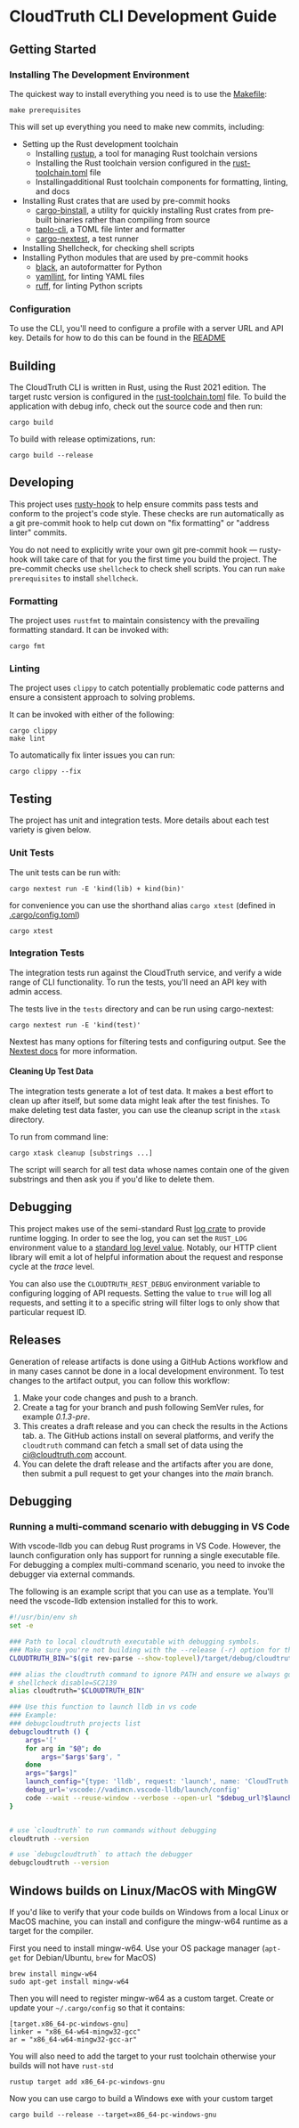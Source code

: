 CloudTruth CLI Development Guide
==========================

Getting Started
--------

### Installing The Development Environment

The quickest way to install everything you need is to use the [Makefile](Makefile):

`make prerequisites`

This will set up everything you need to make new commits, including:
* Setting up the Rust development toolchain
  * Installing [rustup](https://rustup.rs/), a tool for managing Rust toolchain versions
  * Installing the Rust toolchain version configured in the [rust-toolchain.toml](rust-toolchain.toml) file
  * Installingadditional Rust toolchain components for formatting, linting, and docs
* Installing Rust crates that are used by pre-commit hooks
  * [cargo-binstall](https://github.com/cargo-bins/cargo-binstall), a utility for quickly installing Rust crates from pre-built binaries rather than compiling from source
  * [taplo-cli](https://taplo.tamasfe.dev/cli/introduction.html), a TOML file linter and formatter
  * [cargo-nextest](https://nexte.st/), a test runner
* Installing Shellcheck, for checking shell scripts
* Installing Python modules that are used by pre-commit hooks
  * [black](https://pypi.org/project/black/), an autoformatter for Python
  * [yamllint](https://github.com/adrienverge/yamllint), for linting YAML files
  * [ruff](https://docs.astral.sh/ruff/), for linting Python scripts

### Configuration

To use the CLI, you'll need to configure a profile with a server URL and API key. Details for how to do this can be found in the [README](README.md)

Building
--------

The CloudTruth CLI is written in Rust, using the Rust 2021 edition. The target rustc version is configured in the [rust-toolchain.toml](rust-toolchain.toml) file. To build the application with debug info, check out the source code and then run:

`cargo build`

To build with release optimizations, run:

`cargo build --release`


Developing
----------

This project uses [rusty-hook](https://github.com/swellaby/rusty-hook) to help ensure commits pass 
tests and conform to the project's code style. These checks are run automatically as a git pre-commit hook to help cut down on "fix formatting" or "address linter" commits.

You do not need to explicitly write your own git pre-commit hook &mdash; rusty-hook will take care of that for you the first time you build the project. The pre-commit checks use `shellcheck` to check shell scripts.  You can run `make prerequisites` to install `shellcheck`.

### Formatting

The project uses `rustfmt` to maintain consistency with the prevailing formatting standard. It can be invoked with:

`cargo fmt`

### Linting

The project uses `clippy` to catch potentially problematic code patterns and ensure a consistent approach to solving problems.

It can be invoked with either of the following:

```
cargo clippy
make lint
```

To automatically fix linter issues you can run:

```
cargo clippy --fix
```

Testing
-------

The project has unit and integration tests. More details about each test variety is given below.

### Unit Tests

The unit tests can be run with:

```
cargo nextest run -E 'kind(lib) + kind(bin)'
```

for convenience you can use the shorthand alias `cargo xtest` (defined in [.cargo/config.toml](.cargo/config.toml))

```
cargo xtest
```

### Integration Tests

The integration tests run against the CloudTruth service, and verify a wide range of CLI functionality. To run the tests, you'll need an API key with admin access.

The tests live in the `tests` directory and can be run using cargo-nextest:

```
cargo nextest run -E 'kind(test)'
```

Nextest has many options for filtering tests and configuring output. See the [Nextest docs](https://nexte.st/index.html) for more information.

#### Cleaning Up Test Data

The integration tests generate a lot of test data. It makes a best effort to clean up after itself, but some data might leak after the test finishes. To make deleting test data faster, you can use the cleanup script in the `xtask` directory.

To run from command line:

```
cargo xtask cleanup [substrings ...]
```

The script will search for all test data whose names contain one of the given substrings and then ask you if you'd like to delete them.

Debugging
---------

This project makes use of the semi-standard Rust [log crate](https://crates.io/crates/log) to provide runtime logging. In order to see the log, you can set the `RUST_LOG` environment value to a [standard log level value](https://docs.rs/log/0.4.14/log/enum.Level.html). Notably, our HTTP client library will emit a lot of helpful information about the request and response cycle at the _trace_ level.

You can also use the `CLOUDTRUTH_REST_DEBUG` environment variable to configuring logging of API requests. Setting the value to `true` will log all requests, and setting it to a specific string will filter logs to only show that particular request ID.

Releases
-------------------

Generation of release artifacts is done using a GitHub Actions workflow and in many cases cannot be 
done in a local development environment.  To test changes to the artifact output, you can follow 
this workflow:

1. Make your code changes and push to a branch.
2. Create a tag for your branch and push following SemVer rules, for example _0.1.3-pre_.
3. This creates a draft release and you can check the results in the Actions tab.
   a. The GitHub actions install on several platforms, and verify the `cloudtruth` command can
      fetch a small set of data using the ci@cloudtruth.com account.
4. You can delete the draft release and the artifacts after you are done, then submit a pull request
   to get your changes into the _main_ branch.

Debugging
-----------------------------------------------------------

### Running a multi-command scenario with debugging in VS Code
With vscode-lldb you can debug Rust programs in VS Code. However, the launch configuration only has support for running a single executable file. For debugging a complex multi-command scenario, you need to invoke the debugger via external commands.

The following is an example script that you can use as a template. You'll need the vscode-lldb extension installed for this to work.

```sh
#!/usr/bin/env sh
set -e

### Path to local cloudtruth executable with debugging symbols.
### Make sure you're not building with the --release (-r) option for this.
CLOUDTRUTH_BIN="$(git rev-parse --show-toplevel)/target/debug/cloudtruth"

### alias the cloudtruth command to ignore PATH and ensure we always go to the local debug executable
# shellcheck disable=SC2139
alias cloudtruth="$CLOUDTRUTH_BIN"

### Use this function to launch lldb in vs code
### Example:
### debugcloudtruth projects list
debugcloudtruth () {
    args='['
    for arg in "$@"; do
        args="$args'$arg', "
    done
    args="$args]"
    launch_config="{type: 'lldb', request: 'launch', name: 'CloudTruth', sourceLanguages: ['rust'], program: '\${fileWorkspaceFolder}/target/debug/cloudtruth', args: $args}"
    debug_url='vscode://vadimcn.vscode-lldb/launch/config'
    code --wait --reuse-window --verbose --open-url "$debug_url?$launch_config"
}


# use `cloudtruth` to run commands without debugging
cloudtruth --version

# use `debugcloudtruth` to attach the debugger
debugcloudtruth --version
```

Windows builds on Linux/MacOS with MingGW
------------------------------------------

If you'd like to verify that your code builds on Windows from a local Linux or MacOS machine, you can install and configure the mingw-w64 runtime as a target for the compiler.

First you need to install mingw-w64. Use your OS package manager (`apt-get` for Debian/Ubuntu, `brew` for MacOS)

```
brew install mingw-w64
sudo apt-get install mingw-w64
```

Then you will need to register mingw-w64 as a custom target. Create or update your `~/.cargo/config` so that it contains:
```
[target.x86_64-pc-windows-gnu]
linker = "x86_64-w64-mingw32-gcc"
ar = "x86_64-w64-mingw32-gcc-ar"
```

You will also need to add the target to your rust toolchain otherwise your builds will not have `rust-std`
```
rustup target add x86_64-pc-windows-gnu
```

Now you can use cargo to build a Windows exe with your custom target
```
cargo build --release --target=x86_64-pc-windows-gnu
```




